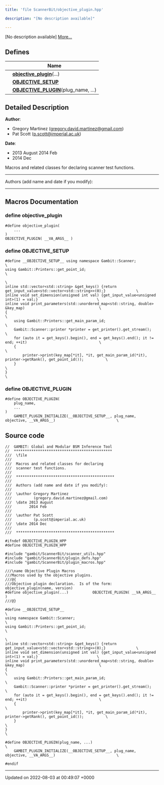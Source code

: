 ```yaml
---
title: 'file ScannerBit/objective_plugin.hpp'

description: "[No description available]"

---
```







[No description available] [More...](#detailed-description)

## Defines

|                | Name           |
| -------------- | -------------- |
|  | **[objective_plugin](/documentation/code/main/files/objective__plugin_8hpp/#define-objective-plugin)**(...)  |
|  | **[__OBJECTIVE_SETUP__](/documentation/code/main/files/objective__plugin_8hpp/#define---objective-setup--)**  |
|  | **[OBJECTIVE_PLUGIN](/documentation/code/main/files/objective__plugin_8hpp/#define-objective-plugin)**(plug_name, ...)  |

## Detailed Description


**Author**: 

  * Gregory Martinez ([gregory.david.martinez@gmail.com](mailto:gregory.david.martinez@gmail.com)) 
  * Pat Scott ([p.scott@imperial.ac.uk](mailto:p.scott@imperial.ac.uk)) 


**Date**: 

  * 2013 August 2014 Feb
  * 2014 Dec


Macros and related classes for declaring scanner test functions.



------------------

Authors (add name and date if you modify):



------------------




## Macros Documentation

### define objective_plugin

```
#define objective_plugin(
    ...
)
OBJECTIVE_PLUGIN( __VA_ARGS__ )
```


### define __OBJECTIVE_SETUP__

```
#define __OBJECTIVE_SETUP__ using namespace Gambit::Scanner;                                                                                \
using Gambit::Printers::get_point_id;                                                                           \
                                                                                                                \
inline std::vector<std::string> &get_keys() {return get_input_value<std::vector<std::string>>(0);}              \
inline void set_dimension(unsigned int val) {get_input_value<unsigned int>(1) = val;}                           \
inline void print_parameters(std::unordered_map<std::string, double> &key_map)                                  \
{                                                                                                               \
    using Gambit::Printers::get_main_param_id;                                                                  \
    Gambit::Scanner::printer *printer = get_printer().get_stream();                                             \
    for (auto it = get_keys().begin(), end = get_keys().end(); it != end; ++it)                                 \
    {                                                                                                           \
        printer->print(key_map[*it], *it, get_main_param_id(*it), printer->getRank(), get_point_id());          \
    }                                                                                                           \
}                                                                                                               \
```


### define OBJECTIVE_PLUGIN

```
#define OBJECTIVE_PLUGIN(
    plug_name,
    ...
)
    GAMBIT_PLUGIN_INITIALIZE(__OBJECTIVE_SETUP__, plug_name, objective, __VA_ARGS__)                            \
```


## Source code

```
//  GAMBIT: Global and Modular BSM Inference Tool
//  *********************************************
///  \file
///
///  Macros and related classes for declaring
///  scanner test functions.
///
///  *********************************************
///
///  Authors (add name and date if you modify):
///
///  \author Gregory Martinez
///          (gregory.david.martinez@gmail.com)
///  \date 2013 August
///        2014 Feb
///
///  \author Pat Scott
///          (p.scott@imperial.ac.uk)   
///  \date 2014 Dec
///
///  *********************************************

#ifndef OBJECTIVE_PLUGIN_HPP
#define OBJECTIVE_PLUGIN_HPP

#include "gambit/ScannerBit/scanner_utils.hpp"
#include "gambit/ScannerBit/plugin_defs.hpp"
#include "gambit/ScannerBit/plugin_macros.hpp"

///\name Objective Plugin Macros
///Macros used by the objective plugins.
///@{
///Objective plugin declaration.  Is of the form:  objective_plugin(name, version)
#define objective_plugin(...)           OBJECTIVE_PLUGIN( __VA_ARGS__ )
///@}

#define __OBJECTIVE_SETUP__                                                                                     \
using namespace Gambit::Scanner;                                                                                \
using Gambit::Printers::get_point_id;                                                                           \
                                                                                                                \
inline std::vector<std::string> &get_keys() {return get_input_value<std::vector<std::string>>(0);}              \
inline void set_dimension(unsigned int val) {get_input_value<unsigned int>(1) = val;}                           \
inline void print_parameters(std::unordered_map<std::string, double> &key_map)                                  \
{                                                                                                               \
    using Gambit::Printers::get_main_param_id;                                                                  \
    Gambit::Scanner::printer *printer = get_printer().get_stream();                                             \
    for (auto it = get_keys().begin(), end = get_keys().end(); it != end; ++it)                                 \
    {                                                                                                           \
        printer->print(key_map[*it], *it, get_main_param_id(*it), printer->getRank(), get_point_id());          \
    }                                                                                                           \
}                                                                                                               \

#define OBJECTIVE_PLUGIN(plug_name, ...)                                                                        \
    GAMBIT_PLUGIN_INITIALIZE(__OBJECTIVE_SETUP__, plug_name, objective, __VA_ARGS__)                            \

#endif
```


-------------------------------

Updated on 2022-08-03 at 00:49:07 +0000
